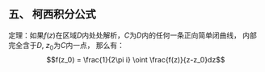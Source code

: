## 五、 柯西积分公式

定理：如果$f(z)$在区域$D$内处处解析，$C$为$D$内的任何一条正向简单闭曲线， 内部完全含于$D$, $z_0$为$C$内一点， 那么有： 
$$f(z_0) = \frac{1}{2\pi i} \oint \frac{f(z)}{z-z_0}dz$$